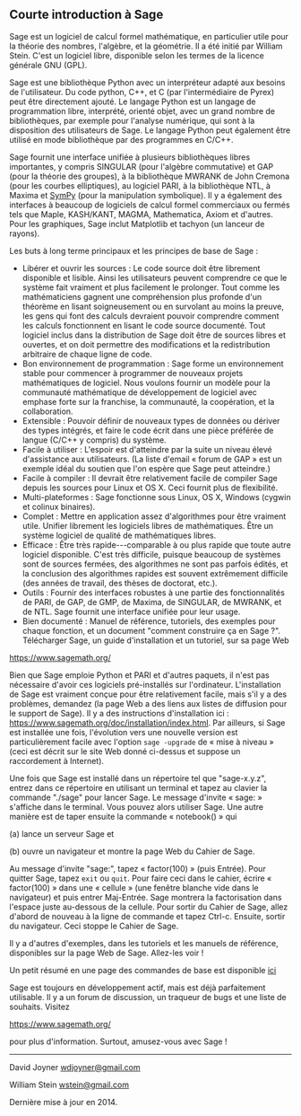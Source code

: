 

## Courte introduction à Sage

Sage est un logiciel de calcul formel mathématique, en particulier utile pour la théorie des nombres, l'algèbre, et la géométrie. Il a été initié par William Stein. C'est un logiciel libre, disponible selon les termes de la licence générale GNU (GPL). 

Sage est une bibliothèque Python avec un interpréteur adapté aux besoins de l'utilisateur. Du code python, C++, et C (par l'intermédiaire de Pyrex) peut être directement ajouté. Le langage Python est un langage de programmation libre, interprété, orienté objet, avec un grand nombre de bibliothèques, par exemple pour l'analyse numérique, qui sont à la disposition des utilisateurs de Sage. Le langage Python peut également être utilisé en mode bibliothèque par des programmes en C/C++. 

Sage fournit une interface unifiée à plusieurs bibliothèques libres importantes, y compris SINGULAR (pour l'algèbre commutative) et GAP (pour la théorie des groupes), à la bibliothèque MWRANK de John Cremona (pour les courbes elliptiques), au logiciel PARI,  à la bibliothèque NTL, à Maxima et <a href="/SymPy">SymPy</a> (pour la manipulation symbolique). Il y a également des interfaces à beaucoup de logiciels de calcul formel commerciaux ou fermés tels que Maple, KASH/KANT, MAGMA, Mathematica, Axiom et d'autres. Pour les graphiques, Sage inclut Matplotlib et tachyon (un lanceur de rayons).  

Les buts à long terme principaux et les principes de base de Sage : 

* Libérer et ouvrir les sources : Le code source doit être librement disponible et lisible. Ainsi les utilisateurs peuvent comprendre ce que le système fait vraiment et plus facilement le prolonger. Tout comme les mathématiciens gagnent une compréhension plus profonde d'un théorème en lisant soigneusement ou en survolant au moins la preuve, les gens qui font des calculs devraient pouvoir comprendre comment les calculs fonctionnent en lisant le code source documenté. Tout logiciel inclus dans la distribution de Sage doit être de sources libres et ouvertes, et on doit permettre des modifications et la redistribution arbitraire de chaque ligne de code. 
* Bon environnement de programmation : Sage forme un environnement stable pour commencer à programmer de nouveaux projets mathématiques de logiciel. Nous voulons fournir un modèle pour la communauté mathématique de développement de logiciel avec emphase forte sur la franchise, la communauté, la coopération, et la collaboration. 
* Extensible : Pouvoir définir de nouveaux types de données ou dériver des types intégrés, et faire le code écrit dans une pièce préférée de langue (C/C++ y compris) du système. 
* Facile à utiliser : L'espoir est d'atteindre par la suite un niveau élevé d'assistance aux utilisateurs. (La liste d'email « forum de GAP » est un exemple idéal du soutien que l'on espère que Sage peut atteindre.) 
* Facile à compiler : Il devrait être relativement facile de compiler Sage depuis les sources pour Linux et OS X. Ceci fournit plus de flexibilité. 
* Multi-plateformes : Sage fonctionne sous Linux, OS X, Windows (cygwin et colinux binaires). 
* Complet : Mettre en application assez d'algorithmes pour être vraiment utile. Unifier librement les logiciels libres de mathématiques. Être un système logiciel de qualité de mathématiques libres. 
* Efficace : Être très rapide---comparable à ou plus rapide que toute autre logiciel disponible. C'est très difficile, puisque beaucoup de systèmes sont de sources fermées, des algorithmes ne sont pas parfois édités, et la conclusion des algorithmes rapides est souvent extrêmement difficile (des années de travail, des thèses de doctorat, etc.). 
* Outils : Fournir des interfaces robustes à une partie des fonctionnalités de PARI, de GAP, de GMP, de Maxima, de SINGULAR, de MWRANK, et de NTL. Sage fournit une interface unifiée pour leur usage. 
* Bien documenté : Manuel de référence, tutoriels, des exemples pour chaque fonction, et un document "comment construire ça en Sage ?". 
Télécharger Sage, un guide d'installation et un tutoriel, sur sa page Web  

<a href="https://www.sagemath.org/">https://www.sagemath.org/</a> 

Bien que Sage emploie Python et PARI et d'autres paquets, il n'est pas nécessaire d'avoir ces logiciels pré-installés sur l'ordinateur. L'installation de Sage est vraiment conçue pour être relativement facile, mais s'il y a des problèmes, demandez (la page Web a des liens aux listes de diffusion pour le support de Sage). Il y a des instructions d'installation ici : <a href="https://www.sagemath.org/doc/installation/index.html">https://www.sagemath.org/doc/installation/index.html</a>. Par ailleurs, si Sage est installée une fois, l'évolution vers une nouvelle version est particulièrement facile avec l'option `sage -upgrade` de « mise à niveau » (ceci est décrit sur le site Web donné ci-dessus et suppose un raccordement à Internet).  

Une fois que Sage est installé dans un répertoire tel que "sage-x.y.z", entrez dans ce répertoire en utilisant un terminal et tapez au clavier la commande "./sage" pour lancer Sage. Le message d'invite « sage: » s'affiche dans le terminal. Vous pouvez alors utiliser Sage. Une autre manière est de taper ensuite la commande « notebook() » qui  

(a) lance un serveur Sage et  

(b) ouvre un navigateur et montre la page Web du Cahier de Sage.  

Au message d'invite "sage:", tapez « factor(100) » (puis Entrée). Pour quitter Sage, tapez `exit` ou `quit`. Pour faire ceci dans le cahier, écrire « factor(100) » dans une « cellule » (une fenêtre blanche vide dans le navigateur) et puis entrer Maj-Entrée. Sage montrera la factorisation dans l'espace juste au-dessous de la cellule. Pour sortir du Cahier de Sage, allez d'abord de nouveau à la ligne de commande et tapez Ctrl-c. Ensuite, sortir du navigateur. Ceci stoppe le Cahier de Sage.  

Il y a d'autres d'exemples, dans les tutoriels et les manuels de référence, disponibles sur la page Web de Sage. Allez-les voir ! 

Un petit résumé en une page des commandes de base est disponible <a class="https" href="https://wiki.sagemath.org/quickref?action=AttachFile&amp;do=get&amp;target=sage-quickref_fr.pdf">ici</a>  

Sage est toujours en développement actif, mais est déjà parfaitement utilisable. Il y a un forum de discussion, un traqueur de bugs et une liste de souhaits. Visitez 

<a href="https://www.sagemath.org/">https://www.sagemath.org/</a> 

pour plus d'information. Surtout, amusez-vous avec Sage ! 



---

 

David Joyner <a href="mailto:wdjoyner@gmail.com">wdjoyner@gmail.com</a> 

William Stein <a href="mailto:wstein@gmail.com">wstein@gmail.com</a> 

Dernière mise à jour en 2014. 
